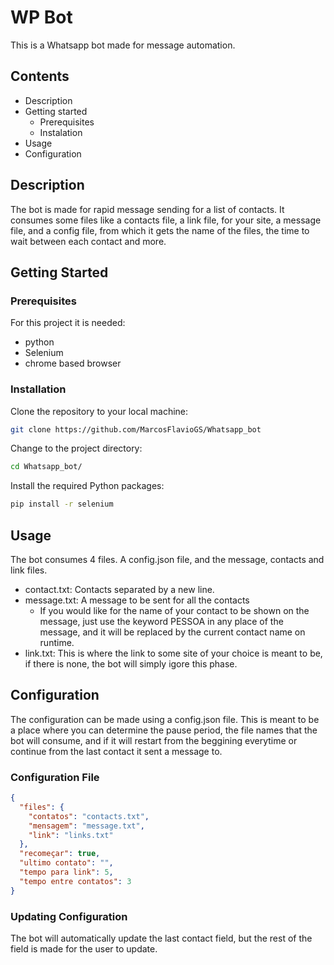 # WP Bot

This is a Whatsapp bot made for message automation.

## Contents

- Description
- Getting started
  - Prerequisites
  - Instalation
- Usage
- Configuration

## Description

The bot is made for rapid message sending for a list of contacts. It consumes some files like a contacts file, a link file, for your site, a message file, and a config file, from which it gets the name of the files, the time to wait between each contact and more.

## Getting Started

### Prerequisites

For this project it is needed:

- python
- Selenium
- chrome based browser

### Installation

Clone the repository to your local machine:

``` sh
git clone https://github.com/MarcosFlavioGS/Whatsapp_bot

```
Change to the project directory:

``` sh
cd Whatsapp_bot/

```
Install the required Python packages:

``` sh
pip install -r selenium

```
## Usage

The bot consumes 4 files. A config.json file, and the message, contacts and link files.

- contact.txt: Contacts separated by a new line.
- message.txt: A message to be sent for all the contacts
  - If you would like for the name of your contact to be shown on the message, just use the keyword PESSOA in any place of the message, and it will be replaced by the current contact name on runtime.
- link.txt: This is where the link to some site of your choice is meant to be, if there is none, the bot will simply igore this phase.

## Configuration

The configuration can be made using a config.json file. This is meant to be a place where you can determine the pause period, the file names that the bot will consume, and if it will restart from the beggining everytime or continue from the last contact it sent a message to.

### Configuration File


``` json
{
  "files": {
    "contatos": "contacts.txt",
    "mensagem": "message.txt",
    "link": "links.txt"
  },
  "recomeçar": true,
  "ultimo contato": "",
  "tempo para link": 5,
  "tempo entre contatos": 3
}

```


### Updating Configuration

The bot will automatically update the last contact field, but the rest of the field is made for the user to update.
